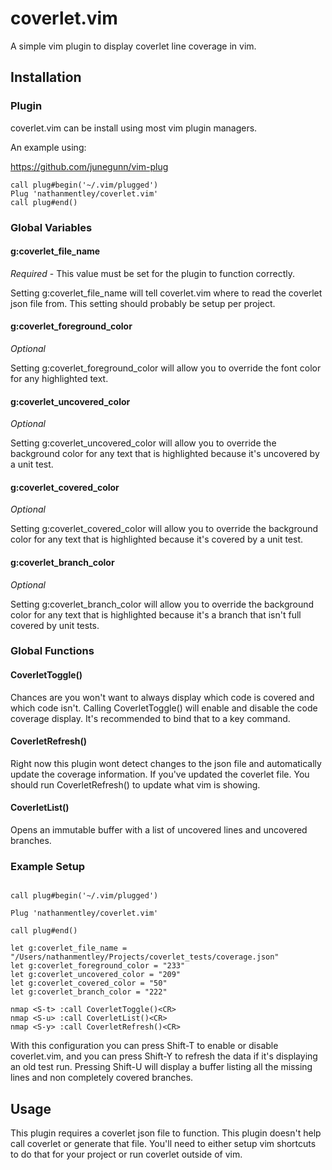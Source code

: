 coverlet.vim
============

A simple vim plugin to display coverlet line coverage in vim.

## Installation

### Plugin

coverlet.vim can be install using most vim plugin managers.

An example using:

https://github.com/junegunn/vim-plug

```
call plug#begin('~/.vim/plugged')
Plug 'nathanmentley/coverlet.vim'
call plug#end()
```

### Global Variables

#### g:coverlet\_file\_name

*Required* - This value must be set for the plugin to function correctly.

Setting g:coverlet\_file\_name will tell coverlet.vim where to read the coverlet json file from. This setting should probably be setup per project.

#### g:coverlet\_foreground\_color

*Optional*

Setting g:coverlet\_foreground\_color will allow you to override the font color for any highlighted text.

#### g:coverlet\_uncovered\_color

*Optional*

Setting g:coverlet\_uncovered\_color will allow you to override the background color for any text that is highlighted because it's uncovered by a unit test.

#### g:coverlet\_covered\_color

*Optional*

Setting g:coverlet\_covered\_color will allow you to override the background color for any text that is highlighted because it's covered by a unit test.

#### g:coverlet\_branch\_color

*Optional*

Setting g:coverlet\_branch\_color will allow you to override the background color for any text that is highlighted because it's a branch that isn't full covered by unit tests.

### Global Functions

#### CoverletToggle()

Chances are you won't want to always display which code is covered and which code isn't. Calling CoverletToggle() will enable and disable the code coverage display. It's recommended to bind that to a key command.

#### CoverletRefresh()

Right now this plugin wont detect changes to the json file and automatically update the coverage information. If you've updated the coverlet file. You should run CoverletRefresh() to update what vim is showing.

#### CoverletList()

Opens an immutable buffer with a list of uncovered lines and uncovered branches.

### Example Setup

```

call plug#begin('~/.vim/plugged')

Plug 'nathanmentley/coverlet.vim'

call plug#end()

let g:coverlet_file_name = "/Users/nathanmentley/Projects/coverlet_tests/coverage.json"
let g:coverlet_foreground_color = "233"
let g:coverlet_uncovered_color = "209"
let g:coverlet_covered_color = "50"
let g:coverlet_branch_color = "222"

nmap <S-t> :call CoverletToggle()<CR>
nmap <S-u> :call CoverletList()<CR>
nmap <S-y> :call CoverletRefresh()<CR>
```

With this configuration you can press Shift-T to enable or disable coverlet.vim, and you can press Shift-Y to refresh the data if it's displaying an old test run.
Pressing Shift-U will display a buffer listing all the missing lines and non completely covered branches.

## Usage

This plugin requires a coverlet json file to function. This plugin doesn't help call coverlet or generate that file. You'll need to either setup vim shortcuts to do that for your project or run coverlet outside of vim.
